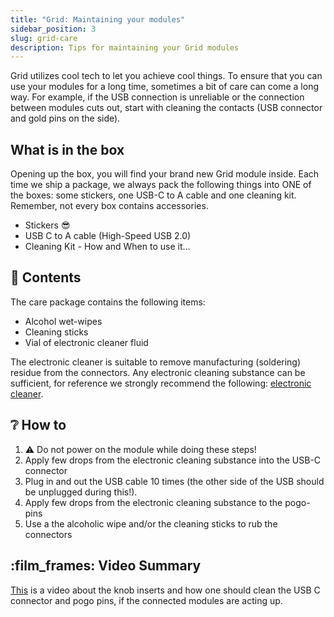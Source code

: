 ```yaml
---
title: "Grid: Maintaining your modules"
sidebar_position: 3
slug: grid-care
description: Tips for maintaining your Grid modules
---
```


Grid utilizes cool tech to let you achieve cool things. To ensure that you can use your modules for a long time, sometimes a bit of care can come a long way. For example, if the USB connection is unreliable or the connection between modules cuts out, start with cleaning the contacts (USB connector and gold pins on the side).

## What is in the box

Opening up the box, you will find your brand new Grid module inside. Each time we ship a package, we always pack the following things into ONE of the boxes: some stickers, one USB-C to A cable and one cleaning kit. Remember, not every box contains accessories.

- Stickers 😎
- USB C to A cable (High-Speed USB 2.0)
- Cleaning Kit - How and When to use it…

## :toolbox: Contents

The care package contains the following items:
- Alcohol wet-wipes
- Cleaning sticks
- Vial of electronic cleaner fluid

The electronic cleaner is suitable to remove manufacturing (soldering) residue from the connectors. Any electronic cleaning substance can be sufficient, for reference we strongly recommend the following: [electronic cleaner](https://www.amazon.com/s?k=isopropyl+electronics+cleaner&ref=nb_sb_noss_2).

## :grey_question: How to

1. ⚠️ Do not power on the module while doing these steps!
2. Apply few drops from the electronic cleaning substance into the USB-C connector
3. Plug in and out the USB cable 10 times (the other side of the USB should be unplugged during this!).
4. Apply few drops from the electronic cleaning substance to the pogo-pins
5. Use a the alcoholic wipe and/or the cleaning sticks to rub the connectors

## :film_frames: Video Summary

[This](https://www.youtube.com/watch?v=IsMNa4NI7DA) is a video about the knob inserts and how one should clean the USB C connector and pogo pins, if the connected modules are acting up.

<a target="_blank" href="https://www.youtube.com/watch?v=IsMNa4NI7DA"></a>



<!---
<img src="http://img.youtube.com/vi/IsMNa4NI7DA/0.webp" alt="Taking care of Grid modules">
--->